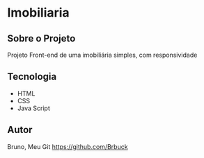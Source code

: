 # Imobiliaria

## Sobre o Projeto

Projeto Front-end de uma imobiliária simples, com responsividade

## Tecnologia

* HTML
* CSS
* Java Script

## Autor

Bruno, Meu Git <https://github.com/Brbuck>





